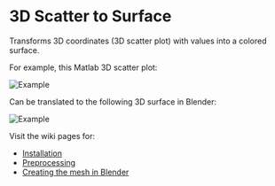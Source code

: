 # 3D Scatter to Surface

Transforms 3D coordinates (3D scatter plot) with values into a colored surface.

For example, this Matlab 3D scatter plot:

![Example](https://cloud.githubusercontent.com/assets/1643819/23219482/30373a4e-f8ed-11e6-99c7-161c723a82e8.jpg)

Can be translated to the following 3D surface in Blender:

![Example](https://cloud.githubusercontent.com/assets/1643819/23197911/9343843c-f891-11e6-9a72-a26a0a3874f0.gif)

Visit the wiki pages for:
* [Installation](https://github.com/pelednoam/scatter_3d_to_surface/wiki/Installation)
* [Preprocessing](https://github.com/pelednoam/scatter_3d_to_surface/wiki/Preprocessing)
* [Creating the mesh in Blender](https://github.com/pelednoam/scatter_3d_to_surface/wiki/Creating-the-mesh-in-Blender)
